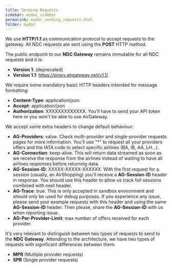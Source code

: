 ```yaml
---
title: Sending Requests
sidebar: mydoc_sidebar
permalink: mydoc_sending_requests.html
folder: mydoc
---
```


We use **HTTP/1.1** as communication protocol to accept requests to the gateway. All NDC requests are sent using the **POST** HTTP method.

The public endpoint to our **NDC Gateway** remains immutable for all NDC requests and it is:

- **Version 1**: (deprecated)
- **Version 1.1**: https://proxy.airgateway.net/v1.1/

We require some mandatory basic HTTP headers intended for message formatting:

- **Content-Type**: application/json
- **Accept**: application/json
- **Authorization**: XXXXXXXXXXXXX. You'll have to send your API token here or you won't be able to use AirGateway.

We accept some extra headers to change default behaviour:

- **AG-Providers**: value. Check multi-provider and single-provider requests pages for more information. You'll use "\*" to request all your providers offers and the IATA code to select specific airlines (BA, IB, AA, LH...).
- **AG-Connection**: keep-alive. This will return data streamed as soon as we receive the response from the airlines instead of waiting to have all airlines responses before returning data.
- **AG-Session-ID**: XXXXX-XXXXX-XXXXXX. With the first request for a session (usually, an AirShopping) you'll receive a **AG-Session-ID** header in response. You should use this header to allow us track full sessions combined with next header.
- **AG-Trace**: true. This is only accepted in sandbox environment and should only be used for debug purposes. If you experience any issue, please send your example requests with this header and using the same **AG-Session-ID** header. Then please, share the **AG-Session-ID** with us when reporting issue.
- **AG-Per-Provider-Limit**: max number of offers received for each provider.

It's very relevant to distinguish between two types of requests to send to the **NDC Gateway**. Attending to the architecture, we have two types of requests with significant differences between them:

- **MPR** (Multiple provider requests)
- **SPR** (Single provider requests)
